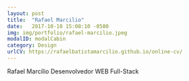 ```yaml
---
layout: post
title:  "Rafael Marcilio"
date:   2017-10-18 15:08:10 -0500
img: img/portfolio/rafael-marcilio.jpeg
modalID: modalCabin
category: Design
urlCV: https://rafaelbatistamarcilio.github.io/online-cv/
---
```

Rafael Marcílio
Desenvolvedor WEB Full-Stack

